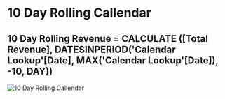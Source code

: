 # 10 Day Rolling Callendar 

## 10 Day Rolling Revenue = CALCULATE ([Total Revenue], DATESINPERIOD('Calendar Lookup'[Date],  MAX('Calendar Lookup'[Date]), -10, DAY))
![10 Day Rolling Callendar](https://github.com/marialyk77/PowerBI_Code_Diary/assets/139682076/d35fe8d1-8a88-4839-93c0-4ea31825868b)

